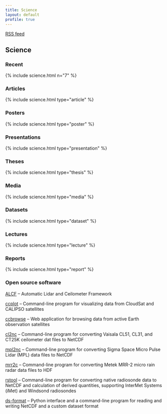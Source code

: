 ```yaml
---
title: Science
layout: default
profile: true
---
```


<a href="/rss/" class="rss-feed">RSS feed</a>

## Science

### Recent

{% include science.html n="7" %}

### Articles

{% include science.html type="article" %}

### Posters

{% include science.html type="poster" %}

### Presentations

{% include science.html type="presentation" %}

### Theses

{% include science.html type="thesis" %}

### Media

{% include science.html type="media" %}

### Datasets

{% include science.html type="dataset" %}

### Lectures

{% include science.html type="lecture" %}

### Reports

{% include science.html type="report" %}

### Open source software

[ALCF](https://alcf.peterkuma.net) – Automatic Lidar and Ceilometer Framework

[ccplot](https://ccplot.org) – Command-line program for visualizing data from CloudSat and CALIPSO satellites

[ccbrowse](https://ccplot.org/ccbrowse/) – Web application for browsing data from active Earth observation satellites

[cl2nc](https://github.com/peterkuma/cl2nc) – Command-line program for converting Vaisala CL51, CL31, and CT25K ceilometer dat files to NetCDF

[mpl2nc](https://github.com/peterkuma/mpl2nc) – Command-line program for converting Sigma Space Micro Pulse Lidar (MPL) data files to NetCDF

[mrr2c](https://github.com/peterkuma/mrr2c) – Command-line program for converting Metek MRR-2 micro rain radar data files to HDF

[rstool](https://github.com/peterkuma/rstool) – Command-line program for converting native radiosonde data to NetCDF and calculation of derived quantities, supporting InterMet Systems (iMet) and Windsond radiosondes

[ds-format](https://ds-format.peterkuma.net) – Python interface and a command-line program for reading and writing NetCDF and a custom dataset format
